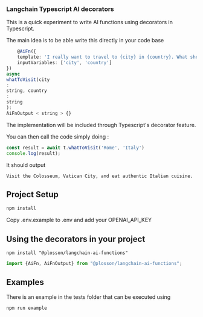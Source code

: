 ### Langchain Typescript AI decorators

This is a quick experiment to write AI functions using decorators in Typescript.

The main idea is to be able write this directly in your code base

```typescript
    @AiFn({
    template: 'I really want to travel to {city} in {country}. What should I do there? Respond in one short sentence',
    inputVariables: ['city', 'country']
})
async
whatToVisit(city
:
string, country
:
string
):
AiFnOutput < string > {}
```

The implementation will be included through Typescript's decorator feature.

You can then call the code simply doing :

```typescript
const result = await t.whatToVisit('Rome', 'Italy')
console.log(result);
```

It should output

```text
Visit the Colosseum, Vatican City, and eat authentic Italian cuisine.
```

## Project Setup

```sh
npm install
```

Copy .env.example to .env and add your OPENAI_API_KEY

## Using the decorators in your project

```shell
npm install "@plosson/langchain-ai-functions"
```

```typescript
import {AiFn, AiFnOutput} from "@plosson/langchain-ai-functions";
```

## Examples

There is an example in the tests folder that can be executed using

```sh
npm run example 
```
